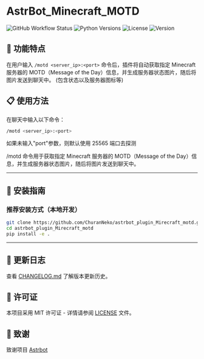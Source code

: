 # AstrBot_Minecraft_MOTD

![GitHub Workflow Status](https://img.shields.io/github/actions/workflow/status/ChuranNeko/astrbot_plugin_Mirecraft_motd/ci.yml?branch=main)
![Python Versions](https://img.shields.io/badge/python-3.8%20%7C%203.9%20%7C%203.10-blue)
![License](https://img.shields.io/github/license/ChuranNeko/astrbot_plugin_Mirecraft_motd)
![Version](https://img.shields.io/badge/version-1.0.1-green)

## 🌟 功能特点

在用户输入 `/motd <server_ip>:<port>` 命令后，插件将自动获取指定 Minecraft 服务器的 MOTD（Message of the Day）信息，并生成服务器状态图片，随后将图片发送到聊天中。
(包含状态以及服务器图标等)

## 📋 使用方法

在聊天中输入以下命令：

```bash
/motd <server_ip>:<port>
```

如果未输入"port"参数，则默认使用 25565 端口去探测

/motd 命令用于获取指定 Minecraft 服务器的 MOTD（Message of the Day）信息，并生成服务器状态图片，随后将图片发送到聊天中。

---

## 🔧 安装指南

### 推荐安装方式（本地开发）

```bash
git clone https://github.com/ChuranNeko/astrbot_plugin_Mirecraft_motd.git
cd astrbot_plugin_Mirecraft_motd
pip install -e .
```

---

## 📜 更新日志

查看 [CHANGELOG.md](CHANGELOG.md) 了解版本更新历史。

## 📄 许可证

本项目采用 MIT 许可证 - 详情请参阅 [LICENSE](LICENSE) 文件。

## 🙏 致谢

致谢项目 [Astrbot](https://github.com/AstrBotDevs/AstrBot)
